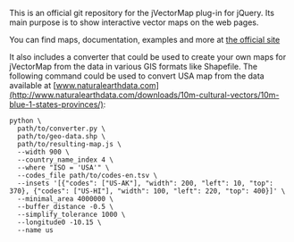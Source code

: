 This is an official git repository for the jVectorMap plug-in for jQuery. Its main purpose is to show interactive vector maps on the web pages.

You can find maps, documentation, examples and more at [the official site](http://jvectormap.com/)

It also includes a converter that could be used to create your own maps for jVectorMap from the data in various GIS formats like Shapefile. The following command could be used to convert USA map from the data available at [www.naturalearthdata.com](http://www.naturalearthdata.com/downloads/10m-cultural-vectors/10m-blue-1-states-provinces/):

    python \
      path/to/converter.py \
      path/to/geo-data.shp \
      path/to/resulting-map.js \
      --width 900 \
      --country_name_index 4 \
      --where "ISO = 'USA'" \
      --codes_file path/to/codes-en.tsv \
      --insets '[{"codes": ["US-AK"], "width": 200, "left": 10, "top": 370}, {"codes": ["US-HI"], "width": 100, "left": 220, "top": 400}]' \
      --minimal_area 4000000 \
      --buffer_distance -0.5 \
      --simplify_tolerance 1000 \
      --longitude0 -10.15 \
      --name us